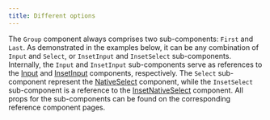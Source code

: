 ```yaml
---
title: Different options
---
```


The `Group` component always comprises two sub-components: `First` and `Last`. As demonstrated in the examples below, it can be any combination of `Input` and `Select`, or `InsetInput` and `InsetSelect` sub-components. Internally, the `Input` and `InsetInput` sub-components serve as references to the <a href="./input" className="underline">Input</a> and <a href="./insetinput" className="underline">InsetInput</a> components, respectively. The `Select` sub-component represent the <a href="./nativeselect" className="underline">NativeSelect</a> component, while the `InsetSelect` sub-component is a reference to the <a href="./insetnativeselect" className="underline">InsetNativeSelect</a> component. All props for the sub-components can be found on the corresponding reference component pages.
